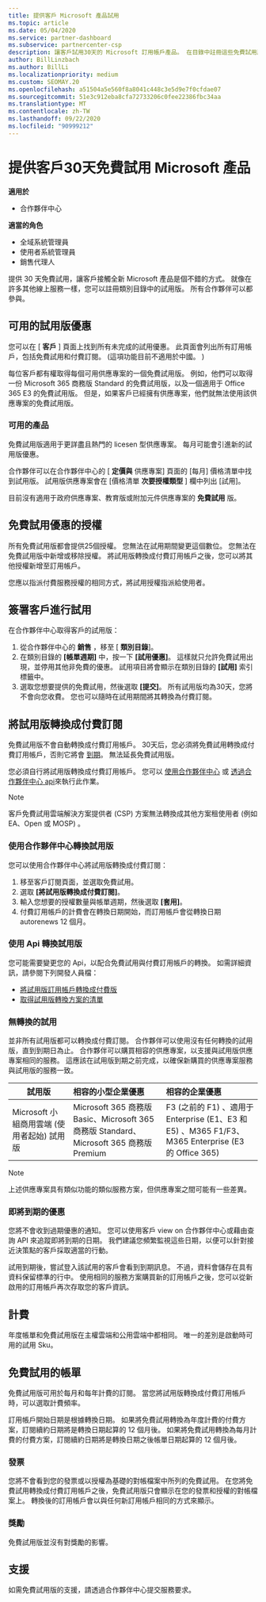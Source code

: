 ```yaml
---
title: 提供客戶 Microsoft 產品試用
ms.topic: article
ms.date: 05/04/2020
ms.service: partner-dashboard
ms.subservice: partnercenter-csp
description: 讓客戶試用30天的 Microsoft 訂用帳戶產品。 在目錄中註冊這些免費試用版，就像許多其他線上服務一樣。
author: BillLinzbach
ms.author: BillLi
ms.localizationpriority: medium
ms.custom: SEOMAY.20
ms.openlocfilehash: a51504a5e560f8a8041c448c3e5d9e7f0cfdae07
ms.sourcegitcommit: 51e3c912eba8cfa72733206c0fee22386fbc34aa
ms.translationtype: MT
ms.contentlocale: zh-TW
ms.lasthandoff: 09/22/2020
ms.locfileid: "90999212"
---
```

# <a name="give-customers-30-day-free-trials-of-microsoft-products"></a>提供客戶30天免費試用 Microsoft 產品

**適用於**

- 合作夥伴中心

**適當的角色**
-   全域系統管理員 
-   使用者系統管理員
-   銷售代理人

提供 30 天免費試用，讓客戶接觸全新 Microsoft 產品是個不錯的方式。 就像在許多其他線上服務一樣，您可以註冊類別目錄中的試用版。 所有合作夥伴可以都參與。

## <a name="available-trial-offers"></a>可用的試用版優惠

您可以在 [ **客戶** ] 頁面上找到所有未完成的試用優惠。 此頁面會列出所有訂用帳戶，包括免費試用和付費訂閱。  (這項功能目前不適用於中國。 ) 

每位客戶都有權取得每個可用供應專案的一個免費試用版。 例如，他們可以取得一份 Microsoft 365 商務版 Standard 的免費試用版，以及一個適用于 Office 365 E3 的免費試用版。 但是，如果客戶已經擁有供應專案，他們就無法使用該供應專案的免費試用版。

### <a name="available-products"></a>可用的產品

免費試用版適用于更詳盡且熱門的 licesen 型供應專案。 每月可能會引進新的試用版優惠。

合作夥伴可以在合作夥伴中心的 [ **定價與** 供應專案] 頁面的 [每月] 價格清單中找到試用版。 試用版供應專案會在 [價格清單 **次要授權類型** ] 欄中列出 [試用]。

目前沒有適用于政府供應專案、教育版或附加元件供應專案的 **免費試用** 版。

## <a name="licenses-for-free-trial-offers"></a>免費試用優惠的授權

所有免費試用版都會提供25個授權。 您無法在試用期間變更這個數位。 您無法在免費試用版中新增或移除授權。 將試用版轉換成付費訂用帳戶之後，您可以將其他授權新增至訂用帳戶。

您應以指派付費服務授權的相同方式，將試用授權指派給使用者。

## <a name="sign-customers-up-for-trials"></a>簽署客戶進行試用

在合作夥伴中心取得客戶的試用版：

1. 從合作夥伴中心的 **銷售** ，移至 [ **類別目錄**]。 
2. 在類別目錄的 **\[帳單週期\]** 中，按一下 **\[試用優惠\]**。 這樣就只允許免費試用出現，並停用其他非免費的優惠。 試用項目將會顯示在類別目錄的 **\[試用\]** 索引標籤中。
3. 選取您想要提供的免費試用，然後選取 **\[提交\]**。 所有試用版均為30天，您將不會向您收費。 您也可以隨時在試用期間將其轉換為付費訂閱。

## <a name="converting-trials-to-paid-subscriptions"></a>將試用版轉換成付費訂閱

免費試用版不會自動轉換成付費訂用帳戶。 30天后，您必須將免費試用轉換成付費訂用帳戶，否則它將會 [到期](#expiring-offers)。 無法延長免費試用版。

您必須自行將試用版轉換成付費訂用帳戶。 您可以 [使用合作夥伴中心](#convert-trials-using-partner-center) 或 [透過合作夥伴中心 api](#convert-trials-using-apis)來執行此作業。

> [!NOTE]
> 客戶免費試用雲端解決方案提供者 (CSP) 方案無法轉換成其他方案租使用者 (例如 EA、Open 或 MOSP) 。

### <a name="convert-trials-using-partner-center"></a>使用合作夥伴中心轉換試用版

您可以使用合作夥伴中心將試用版轉換成付費訂閱：

1. 移至客戶訂閱頁面，並選取免費試用。
2. 選取 **\[將試用版轉換成付費訂閱\]**。
3. 輸入您想要的授權數量與帳單週期，然後選取 **\[套用\]**。
4. 付費訂用帳戶的計費會在轉換日期開始，而訂用帳戶會從轉換日期 autorenews 12 個月。 

### <a name="convert-trials-using-apis"></a>使用 Api 轉換試用版

您可能需要變更您的 Api，以配合免費試用與付費訂用帳戶的轉換。 如需詳細資訊，請參閱下列開發人員檔：

- [將試用版訂用帳戶轉換成付費版](/partner-center/develop/convert-a-trial-subscription-to-paid)
- [取得試用版轉換方案的清單](/partner-center/develop/get-a-list-of-trial-conversion-offers)

### <a name="trials-without-conversions"></a>無轉換的試用

並非所有試用版都可以轉換成付費訂閱。 合作夥伴可以使用沒有任何轉換的試用版，直到到期日為止。 合作夥伴可以購買相容的供應專案，以支援與試用版供應專案相同的服務。  這應該在試用版到期之前完成，以確保新購買的供應專案服務與試用版的服務一致。 

|**試用版**   |**相容的小型企業優惠**   |**相容的企業優惠**   |
|----------------------------|:---------------------------------|:------------------------------------------|
|Microsoft 小組商用雲端 (使用者起始) 試用版   |Microsoft 365 商務版 Basic、Microsoft 365 商務版 Standard、Microsoft 365 商務版 Premium   | F3 (之前的 F1) 、適用于 Enterprise (E1、E3 和 E5) 、M365 F1/F3、M365 Enterprise (E3 的 Office 365)    |

>[!NOTE]
>上述供應專案具有類似功能的類似服務方案，但供應專案之間可能有一些差異。

### <a name="expiring-offers"></a>即將到期的優惠

您將不會收到過期優惠的通知。 您可以使用客戶 view on 合作夥伴中心或藉由查詢 API 來追蹤即將到期的日期。 我們建議您頻繁監視這些日期，以便可以針對接近決策點的客戶採取適當的行動。

試用到期後，嘗試登入該試用的客戶會看到到期訊息。 不過，資料會儲存在具有資料保留標準的行中。 使用相同的服務方案購買新的訂用帳戶之後，您可以從新啟用的訂用帳戶再次存取您的客戶資訊。

## <a name="billing"></a>計費

年度帳單和免費試用版在主權雲端和公用雲端中都相同。 唯一的差別是啟動時可用的試用 Sku。

## <a name="billing-for-free-trials"></a>免費試用的帳單

免費試用版可用於每月和每年計費的訂閱。 當您將試用版轉換成付費訂用帳戶時，可以選取計費頻率。

訂用帳戶開始日期是根據轉換日期。 如果將免費試用轉換為年度計費的付費方案，訂閱續約日期將是轉換日期起算的 12 個月後。 如果將免費試用轉換為每月計費的付費方案，訂閱續約日期將是轉換日期之後帳單日期起算的 12 個月後。

### <a name="invoices"></a>發票

您將不會看到您的發票或以授權為基礎的對帳檔案中所列的免費試用。 在您將免費試用轉換成付費訂用帳戶之後，免費試用版只會顯示在您的發票和授權的對帳檔案上。 轉換後的訂用帳戶會以與任何新訂用帳戶相同的方式來顯示。

### <a name="incentives"></a>獎勵

免費試用版並沒有對獎勵的影響。

## <a name="support"></a>支援

如需免費試用版的支援，請透過合作夥伴中心提交服務要求。